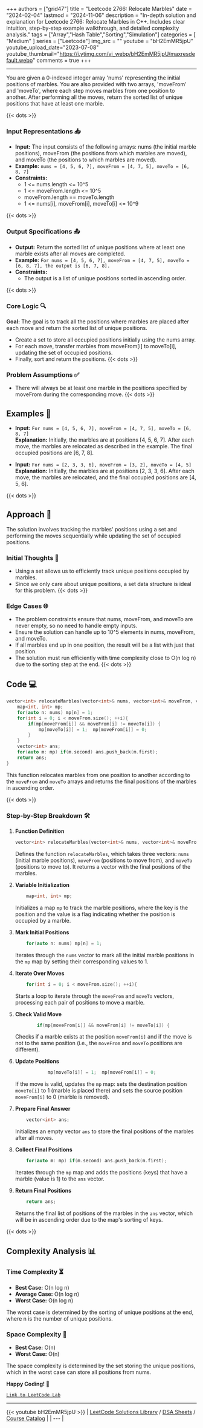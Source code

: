 
+++
authors = ["grid47"]
title = "Leetcode 2766: Relocate Marbles"
date = "2024-02-04"
lastmod = "2024-11-06"
description = "In-depth solution and explanation for Leetcode 2766: Relocate Marbles in C++. Includes clear intuition, step-by-step example walkthrough, and detailed complexity analysis."
tags = ["Array","Hash Table","Sorting","Simulation"]
categories = [
    "Medium"
]
series = ["Leetcode"]
img_src = ""
youtube = "bH2EmMR5jpU"
youtube_upload_date="2023-07-08"
youtube_thumbnail="https://i.ytimg.com/vi_webp/bH2EmMR5jpU/maxresdefault.webp"
comments = true
+++



---
You are given a 0-indexed integer array 'nums' representing the initial positions of marbles. You are also provided with two arrays, 'moveFrom' and 'moveTo', where each step moves marbles from one position to another. After performing all the moves, return the sorted list of unique positions that have at least one marble.
<!--more-->
{{< dots >}}
### Input Representations 📥
- **Input:** The input consists of the following arrays: nums (the initial marble positions), moveFrom (the positions from which marbles are moved), and moveTo (the positions to which marbles are moved).
- **Example:** `nums = [4, 5, 6, 7], moveFrom = [4, 7, 5], moveTo = [6, 8, 7]`
- **Constraints:**
	- 1 <= nums.length <= 10^5
	- 1 <= moveFrom.length <= 10^5
	- moveFrom.length == moveTo.length
	- 1 <= nums[i], moveFrom[i], moveTo[i] <= 10^9

{{< dots >}}
### Output Specifications 📤
- **Output:** Return the sorted list of unique positions where at least one marble exists after all moves are completed.
- **Example:** `For nums = [4, 5, 6, 7], moveFrom = [4, 7, 5], moveTo = [6, 8, 7], the output is [6, 7, 8].`
- **Constraints:**
	- The output is a list of unique positions sorted in ascending order.

{{< dots >}}
### Core Logic 🔍
**Goal:** The goal is to track all the positions where marbles are placed after each move and return the sorted list of unique positions.

- Create a set to store all occupied positions initially using the nums array.
- For each move, transfer marbles from moveFrom[i] to moveTo[i], updating the set of occupied positions.
- Finally, sort and return the positions.
{{< dots >}}
### Problem Assumptions ✅
- There will always be at least one marble in the positions specified by moveFrom during the corresponding move.
{{< dots >}}
## Examples 🧩
- **Input:** `For nums = [4, 5, 6, 7], moveFrom = [4, 7, 5], moveTo = [6, 8, 7]`  \
  **Explanation:** Initially, the marbles are at positions [4, 5, 6, 7]. After each move, the marbles are relocated as described in the example. The final occupied positions are [6, 7, 8].

- **Input:** `For nums = [2, 3, 3, 6], moveFrom = [3, 2], moveTo = [4, 5]`  \
  **Explanation:** Initially, the marbles are at positions [2, 3, 3, 6]. After each move, the marbles are relocated, and the final occupied positions are [4, 5, 6].

{{< dots >}}
## Approach 🚀
The solution involves tracking the marbles' positions using a set and performing the moves sequentially while updating the set of occupied positions.

### Initial Thoughts 💭
- Using a set allows us to efficiently track unique positions occupied by marbles.
- Since we only care about unique positions, a set data structure is ideal for this problem.
{{< dots >}}
### Edge Cases 🌐
- The problem constraints ensure that nums, moveFrom, and moveTo are never empty, so no need to handle empty inputs.
- Ensure the solution can handle up to 10^5 elements in nums, moveFrom, and moveTo.
- If all marbles end up in one position, the result will be a list with just that position.
- The solution must run efficiently with time complexity close to O(n log n) due to the sorting step at the end.
{{< dots >}}
## Code 💻
```cpp
vector<int> relocateMarbles(vector<int>& nums, vector<int>& moveFrom, vector<int>& moveTo) {
    map<int, int> mp;  
    for(auto n: nums) mp[n] = 1;
    for(int i = 0; i < moveFrom.size(); ++i){
        if(mp[moveFrom[i]] && moveFrom[i] != moveTo[i]) {
            mp[moveTo[i]] = 1;  mp[moveFrom[i]] = 0;
        }
    }
    vector<int> ans;
    for(auto m: mp) if(m.second) ans.push_back(m.first);
    return ans;
}
```

This function relocates marbles from one position to another according to the `moveFrom` and `moveTo` arrays and returns the final positions of the marbles in ascending order.

{{< dots >}}
### Step-by-Step Breakdown 🛠️
1. **Function Definition**
	```cpp
	vector<int> relocateMarbles(vector<int>& nums, vector<int>& moveFrom, vector<int>& moveTo) {
	```
	Defines the function `relocateMarbles`, which takes three vectors: `nums` (initial marble positions), `moveFrom` (positions to move from), and `moveTo` (positions to move to). It returns a vector with the final positions of the marbles.

2. **Variable Initialization**
	```cpp
	    map<int, int> mp;  
	```
	Initializes a map `mp` to track the marble positions, where the key is the position and the value is a flag indicating whether the position is occupied by a marble.

3. **Mark Initial Positions**
	```cpp
	    for(auto n: nums) mp[n] = 1;
	```
	Iterates through the `nums` vector to mark all the initial marble positions in the `mp` map by setting their corresponding values to 1.

4. **Iterate Over Moves**
	```cpp
	    for(int i = 0; i < moveFrom.size(); ++i){
	```
	Starts a loop to iterate through the `moveFrom` and `moveTo` vectors, processing each pair of positions to move a marble.

5. **Check Valid Move**
	```cpp
	        if(mp[moveFrom[i]] && moveFrom[i] != moveTo[i]) {
	```
	Checks if a marble exists at the position `moveFrom[i]` and if the move is not to the same position (i.e., the `moveFrom` and `moveTo` positions are different).

6. **Update Positions**
	```cpp
	            mp[moveTo[i]] = 1;  mp[moveFrom[i]] = 0;
	```
	If the move is valid, updates the `mp` map: sets the destination position `moveTo[i]` to 1 (marble is placed there) and sets the source position `moveFrom[i]` to 0 (marble is removed).

7. **Prepare Final Answer**
	```cpp
	    vector<int> ans;
	```
	Initializes an empty vector `ans` to store the final positions of the marbles after all moves.

8. **Collect Final Positions**
	```cpp
	    for(auto m: mp) if(m.second) ans.push_back(m.first);
	```
	Iterates through the `mp` map and adds the positions (keys) that have a marble (value is 1) to the `ans` vector.

9. **Return Final Positions**
	```cpp
	    return ans;
	```
	Returns the final list of positions of the marbles in the `ans` vector, which will be in ascending order due to the map's sorting of keys.

{{< dots >}}
## Complexity Analysis 📊
### Time Complexity ⏳
- **Best Case:** O(n log n)
- **Average Case:** O(n log n)
- **Worst Case:** O(n log n)

The worst case is determined by the sorting of unique positions at the end, where n is the number of unique positions.

### Space Complexity 💾
- **Best Case:** O(n)
- **Worst Case:** O(n)

The space complexity is determined by the set storing the unique positions, which in the worst case can store all positions from nums.

**Happy Coding! 🎉**


[`Link to LeetCode Lab`](https://leetcode.com/problems/relocate-marbles/description/)

---
{{< youtube bH2EmMR5jpU >}}
| [LeetCode Solutions Library](https://grid47.xyz/leetcode/) / [DSA Sheets](https://grid47.xyz/sheets/) / [Course Catalog](https://grid47.xyz/courses/) |
| --- |
